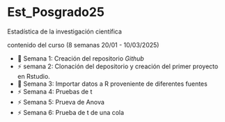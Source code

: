 # Est_Posgrado25
Estadística de la investigación científica

contenido del curso (8 semanas 20/01 - 10/03/2025)

- :dart: Semana 1: Creación del repositorio *Github*
- :zap: semana 2: Clonación del depositorio y creación del primer proyecto en Rstudio.
- :octopus: Semana 3: Importar datos a R proveniente de diferentes fuentes
- :zap: Semana 4: Pruebas de t
- :zap: Semana 5: Prueva de Anova
- :zap: Semana 6: Prueba de t de una cola 